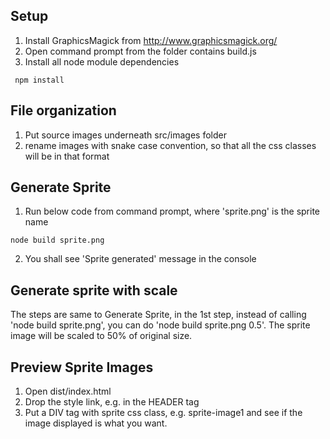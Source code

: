 ## Setup
1. Install GraphicsMagick from http://www.graphicsmagick.org/
2. Open command prompt from the folder contains build.js
3. Install all node module dependencies

```
 npm install
```

## File organization
1. Put source images underneath src/images folder
2. rename images with snake case convention, so that all the css classes will be in that format

## Generate Sprite
1. Run below code from command prompt, where 'sprite.png' is the sprite name

```
node build sprite.png
```
2. You shall see 'Sprite generated' message in the console

## Generate sprite with scale
The steps are same to Generate Sprite, in the 1st step, instead of calling 'node build sprite.png', you can do 'node build sprite.png 0.5'. The sprite image will be scaled to 50% of original size.

## Preview Sprite Images
1. Open dist/index.html
2. Drop the style link, e.g. <link href="content/sprite.css" rel="stylesheet" type="text/css"> in the HEADER tag
3. Put a DIV tag with sprite css class, e.g. sprite-image1 and see if the image displayed is what you want.
